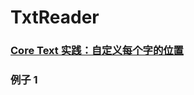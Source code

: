 # TxtReader



###  [Core Text 实践：自定义每个字的位置](https://juejin.cn/post/6942410238125408270)



### 例子 1
